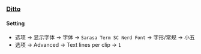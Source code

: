 ### [Ditto](https://ditto-cp.sourceforge.io)

#### Setting

- 选项 → 显示字体 → 字体 → `Sarasa Term SC Nerd Font` → 字形/常规 → 小五
- 选项 → Advanced → Text lines per clip → `1`